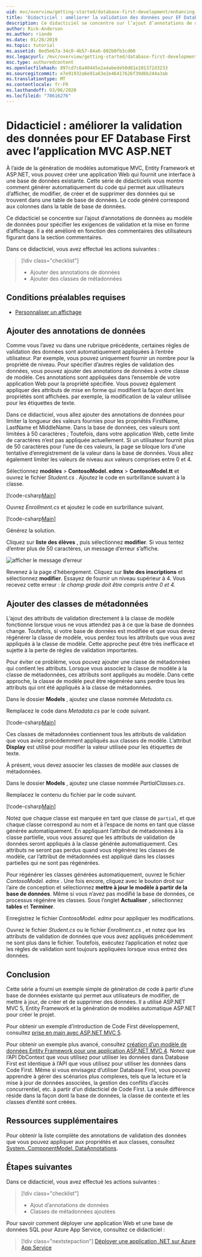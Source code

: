 ```yaml
---
uid: mvc/overview/getting-started/database-first-development/enhancing-data-validation
title: 'Didacticiel : améliorer la validation des données pour EF Database First avec l’application MVC ASP.NET'
description: Ce didacticiel se concentre sur l’ajout d’annotations de données au modèle de données pour spécifier les exigences de validation et la mise en forme d’affichage.
author: Rick-Anderson
ms.author: riande
ms.date: 01/28/2019
ms.topic: tutorial
ms.assetid: 0ed5e67a-34c0-4b57-84a6-802b0fb3cd00
msc.legacyurl: /mvc/overview/getting-started/database-first-development/enhancing-data-validation
msc.type: authoredcontent
ms.openlocfilehash: 897cd7c6a40445e2a4abede50d81e101372d3233
ms.sourcegitcommit: e7e91932a6e91a63e2e46417626f39d6b244a3ab
ms.translationtype: MT
ms.contentlocale: fr-FR
ms.lasthandoff: 03/06/2020
ms.locfileid: "78616276"
---
```

# <a name="tutorial-enhance-data-validation-for-ef-database-first-with-aspnet-mvc-app"></a>Didacticiel : améliorer la validation des données pour EF Database First avec l’application MVC ASP.NET

À l’aide de la génération de modèles automatique MVC, Entity Framework et ASP.NET, vous pouvez créer une application Web qui fournit une interface à une base de données existante. Cette série de didacticiels vous montre comment générer automatiquement du code qui permet aux utilisateurs d’afficher, de modifier, de créer et de supprimer des données qui se trouvent dans une table de base de données. Le code généré correspond aux colonnes dans la table de base de données.

Ce didacticiel se concentre sur l’ajout d’annotations de données au modèle de données pour spécifier les exigences de validation et la mise en forme d’affichage. Il a été amélioré en fonction des commentaires des utilisateurs figurant dans la section commentaires.

Dans ce didacticiel, vous avez effectué les actions suivantes :

> [!div class="checklist"]
> * Ajouter des annotations de données
> * Ajouter des classes de métadonnées

## <a name="prerequisites"></a>Conditions préalables requises

* [Personnaliser un affichage](customizing-a-view.md)

## <a name="add-data-annotations"></a>Ajouter des annotations de données

Comme vous l’avez vu dans une rubrique précédente, certaines règles de validation des données sont automatiquement appliquées à l’entrée utilisateur. Par exemple, vous pouvez uniquement fournir un nombre pour la propriété de niveau. Pour spécifier d’autres règles de validation des données, vous pouvez ajouter des annotations de données à votre classe de modèle. Ces annotations sont appliquées dans l’ensemble de votre application Web pour la propriété spécifiée. Vous pouvez également appliquer des attributs de mise en forme qui modifient la façon dont les propriétés sont affichées. par exemple, la modification de la valeur utilisée pour les étiquettes de texte.

Dans ce didacticiel, vous allez ajouter des annotations de données pour limiter la longueur des valeurs fournies pour les propriétés FirstName, LastName et MiddleName. Dans la base de données, ces valeurs sont limitées à 50 caractères ; Toutefois, dans votre application Web, cette limite de caractères n’est pas appliquée actuellement. Si un utilisateur fournit plus de 50 caractères pour l’une de ces valeurs, la page se bloque lors d’une tentative d’enregistrement de la valeur dans la base de données. Vous allez également limiter les valeurs de niveau aux valeurs comprises entre 0 et 4.

Sélectionnez **modèles** > **ContosoModel. edmx** > **ContosoModel.tt** et ouvrez le fichier *Student.cs* . Ajoutez le code en surbrillance suivant à la classe.

[!code-csharp[Main](enhancing-data-validation/samples/sample1.cs?highlight=5,15,17,20)]

Ouvrez *Enrollment.cs* et ajoutez le code en surbrillance suivant.

[!code-csharp[Main](enhancing-data-validation/samples/sample2.cs?highlight=5,10)]

Générez la solution.

Cliquez sur **liste des élèves** , puis sélectionnez **modifier**. Si vous tentez d’entrer plus de 50 caractères, un message d’erreur s’affiche.

![afficher le message d’erreur](enhancing-data-validation/_static/image1.png)

Revenez à la page d’hébergement. Cliquez sur **liste des inscriptions** et sélectionnez **modifier**. Essayez de fournir un niveau supérieur à 4. Vous recevez cette erreur : *le champ grade doit être compris entre 0 et 4.*

## <a name="add-metadata-classes"></a>Ajouter des classes de métadonnées

L’ajout des attributs de validation directement à la classe de modèle fonctionne lorsque vous ne vous attendez pas à ce que la base de données change. Toutefois, si votre base de données est modifiée et que vous devez régénérer la classe de modèle, vous perdez tous les attributs que vous avez appliqués à la classe de modèle. Cette approche peut être très inefficace et sujette à la perte de règles de validation importantes.

Pour éviter ce problème, vous pouvez ajouter une classe de métadonnées qui contient les attributs. Lorsque vous associez la classe de modèle à la classe de métadonnées, ces attributs sont appliqués au modèle. Dans cette approche, la classe de modèle peut être régénérée sans perdre tous les attributs qui ont été appliqués à la classe de métadonnées.

Dans le dossier **Models** , ajoutez une classe nommée *Metadata.cs*.

Remplacez le code dans *Metadata.cs* par le code suivant.

[!code-csharp[Main](enhancing-data-validation/samples/sample3.cs)]

Ces classes de métadonnées contiennent tous les attributs de validation que vous aviez précédemment appliqués aux classes de modèle. L’attribut **Display** est utilisé pour modifier la valeur utilisée pour les étiquettes de texte.

À présent, vous devez associer les classes de modèle aux classes de métadonnées.

Dans le dossier **Models** , ajoutez une classe nommée *PartialClasses.cs*.

Remplacez le contenu du fichier par le code suivant.

[!code-csharp[Main](enhancing-data-validation/samples/sample4.cs)]

Notez que chaque classe est marquée en tant que classe de `partial`, et que chaque classe correspond au nom et à l’espace de noms en tant que classe générée automatiquement. En appliquant l’attribut de métadonnées à la classe partielle, vous vous assurez que les attributs de validation de données seront appliqués à la classe générée automatiquement. Ces attributs ne seront pas perdus quand vous régénérez les classes de modèle, car l’attribut de métadonnées est appliqué dans les classes partielles qui ne sont pas régénérées.

Pour régénérer les classes générées automatiquement, ouvrez le fichier *ContosoModel. edmx* . Une fois encore, cliquez avec le bouton droit sur l’aire de conception et sélectionnez **mettre à jour le modèle à partir de la base de données**. Même si vous n’avez pas modifié la base de données, ce processus régénère les classes. Sous l’onglet **Actualiser** , sélectionnez **tables** et **Terminer**.

Enregistrez le fichier *ContosoModel. edmx* pour appliquer les modifications.

Ouvrez le fichier *Student.cs* ou le fichier *Enrollment.cs* , et notez que les attributs de validation de données que vous avez appliqués précédemment ne sont plus dans le fichier. Toutefois, exécutez l’application et notez que les règles de validation sont toujours appliquées lorsque vous entrez des données.

## <a name="conclusion"></a>Conclusion

Cette série a fourni un exemple simple de génération de code à partir d’une base de données existante qui permet aux utilisateurs de modifier, de mettre à jour, de créer et de supprimer des données. Il a utilisé ASP.NET MVC 5, Entity Framework et la génération de modèles automatique ASP.NET pour créer le projet. 

Pour obtenir un exemple d’introduction de Code First développement, consultez [prise en main avec ASP.NET MVC 5](../introduction/getting-started.md). 

Pour obtenir un exemple plus avancé, consultez [création d’un modèle de données Entity Framework pour une application ASP.NET MVC 4](../getting-started-with-ef-using-mvc/creating-an-entity-framework-data-model-for-an-asp-net-mvc-application.md). Notez que l’API DbContext que vous utilisez pour utiliser les données dans Database First est identique à l’API que vous utilisez pour utiliser les données dans Code First. Même si vous envisagez d’utiliser Database First, vous pouvez apprendre à gérer des scénarios plus complexes, tels que la lecture et la mise à jour de données associées, la gestion des conflits d’accès concurrentiel, etc. à partir d’un didacticiel de Code First. La seule différence réside dans la façon dont la base de données, la classe de contexte et les classes d’entité sont créées.

## <a name="additional-resources"></a>Ressources supplémentaires

Pour obtenir la liste complète des annotations de validation des données que vous pouvez appliquer aux propriétés et aux classes, consultez [System. ComponentModel. DataAnnotations](https://msdn.microsoft.com/library/system.componentmodel.dataannotations.aspx).

## <a name="next-steps"></a>Étapes suivantes

Dans ce didacticiel, vous avez effectué les actions suivantes :

> [!div class="checklist"]
> * Ajout d’annotations de données
> * Classes de métadonnées ajoutées

Pour savoir comment déployer une application Web et une base de données SQL pour Azure App Service, consultez ce didacticiel :
> [!div class="nextstepaction"]
> [Déployer une application .NET sur Azure App Service](/azure/app-service/app-service-web-tutorial-dotnet-sqldatabase/)
